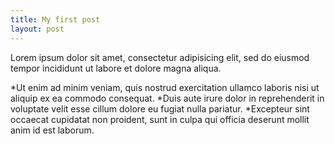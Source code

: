 ```yaml
---
title: My first post
layout: post
---
```


Lorem ipsum dolor sit amet, consectetur adipisicing elit, sed do eiusmod tempor incididunt ut labore et dolore magna aliqua.

*Ut enim ad minim veniam, quis nostrud exercitation ullamco laboris nisi ut aliquip ex ea commodo consequat.
*Duis aute irure dolor in reprehenderit in voluptate velit esse cillum dolore eu fugiat nulla pariatur.
*Excepteur sint occaecat cupidatat non proident, sunt in culpa qui officia deserunt mollit anim id est laborum.
